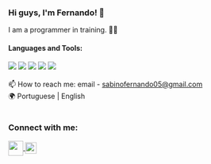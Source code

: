 ### Hi guys, I'm Fernando! 👾

I am a programmer in training. 🧑‍💻

#### Languages and Tools:
<img src="https://img.shields.io/badge/JavaScript-F7DF1E?style=for-the-badge&logo=javascript&logoColor=black"> <img src="https://img.shields.io/badge/React-20232A?style=for-the-badge&logo=react&logoColor=61DAFB"> <img src="https://img.shields.io/badge/Node.js-43853D?style=for-the-badge&logo=node.js&logoColor=white">  <img src="https://img.shields.io/badge/GIT-E44C30?style=for-the-badge&logo=git&logoColor=white"> <img src="https://img.shields.io/badge/Bootstrap-563D7C?style=for-the-badge&logo=bootstrap&logoColor=white">
<br>
<br>
📫 How to reach me: email - sabinofernando05@gmail.com
<br>
🌍 Portuguese | English
<br>
<br>
### Connect with me:
<a href="https://www.linkedin.com/in/fernando-sabino-da-silva-carneiro-495220305/">
<img src="https://github.com/user-attachments/assets/11784568-8a11-4bf5-b48b-18409ba6f566" align="center" width="30px">
</a>
<a href="https://www.instagram.com/_nandosabino/">
  <img src="https://github.com/user-attachments/assets/051e4dfe-b62d-4985-8762-629b059c465e" align="center" width="23px"> 
</a>
